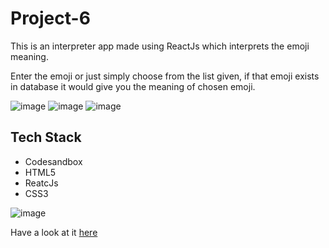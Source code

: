 # Project-6
This is an interpreter app made using ReactJs which interprets the emoji meaning.

Enter the emoji or just simply choose from the list given, if that emoji exists in database it would give you the meaning of chosen emoji.

![image](https://img.shields.io/github/issues/Namrata-J/Project-6)
![image](https://img.shields.io/github/forks/Namrata-J/Project-6)
![image](https://img.shields.io/github/stars/Namrata-J/Project-6)

## Tech Stack
- Codesandbox
- HTML5
- ReatcJs
- CSS3

![image](https://user-images.githubusercontent.com/82696858/191943071-7aedeca7-8948-472f-af0b-b6f6488647ec.png)

Have a look at it [here](https://nl7qc.csb.app/)
